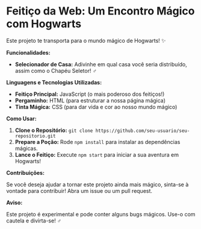 # **Feitiço da Web: Um Encontro Mágico com Hogwarts**

Este projeto te transporta para o mundo mágico de Hogwarts! ✨

**Funcionalidades:**

* **Selecionador de Casa:** Adivinhe em qual casa você seria distribuído, assim como o Chapéu Seletor! ‍♂️

**Linguagens e Tecnologias Utilizadas:**

* **Feitiço Principal:** JavaScript (o mais poderoso dos feitiços!)
* **Pergaminho:** HTML (para estruturar a nossa página mágica)
* **Tinta Mágica:** CSS (para dar vida e cor ao nosso mundo mágico)

**Como Usar:**

1. **Clone o Repositório:** `git clone https://github.com/seu-usuario/seu-repositorio.git`
2. **Prepare a Poção:** Rode `npm install` para instalar as dependências mágicas.
3. **Lance o Feitiço:** Execute `npm start` para iniciar a sua aventura em Hogwarts!

**Contribuições:**

Se você deseja ajudar a tornar este projeto ainda mais mágico, sinta-se à vontade para contribuir! Abra um issue ou um pull request.

**Aviso:**

Este projeto é experimental e pode conter alguns bugs mágicos. Use-o com cautela e divirta-se! ‍♂️
